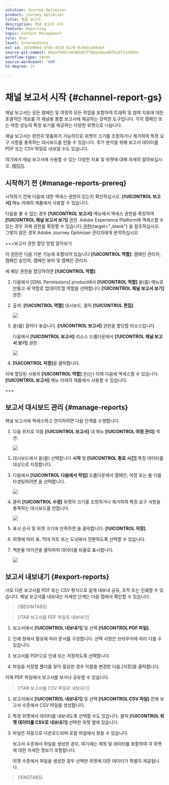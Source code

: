 ```yaml
---
solution: Journey Optimizer
product: journey optimizer
title: 채널 보고서
description: 채널 보고서 시작
feature: Reporting
topic: Content Management
role: User
level: Intermediate
exl-id: 247b966d-4f84-453b-8178-9c9ebcd494ef
source-git-commit: 0b4af69bcd410d467f7b6a26aa407b1df23a965e
workflow-type: tm+mt
source-wordcount: '600'
ht-degree: 1%

---
```


# 채널 보고서 시작 {#channel-report-gs}

채널 보고서는 모든 캠페인 및 여정의 모든 작업을 포함하여 트래픽 및 참여 지표에 대한 포괄적인 개요를 각 채널용 통합 보고서에 제공하는 강력한 도구입니다. 각각 캠페인 또는 여정 성능의 특정 보기를 제공하는 다양한 위젯으로 나뉩니다.

채널 보고서는 완전히 맞춤화가 가능하므로 위젯의 크기를 조정하거나 제거하여 특정 요구 사항을 충족하는 대시보드를 만들 수 있습니다. 추가 분석을 위해 보고서 데이터를 PDF 또는 CSV 파일로 내보낼 수도 있습니다.

여기에서 채널 보고서에 사용할 수 있는 다양한 지표 및 위젯에 대해 자세히 알아보십시오. [페이지](channel-report.md).

## 시작하기 전 {#manage-reports-prereq}

시작하기 전에 다음에 대한 액세스 권한이 있는지 확인하십시오. **[!UICONTROL 보고서]** 메뉴 아래의 제품에서 사용할 수 있습니다.

다음을 볼 수 없는 경우 **[!UICONTROL 보고서]** 메뉴에서 액세스 권한을 확장하여 **[!UICONTROL 채널 보고서 보기]** 권한. Adobe Experience Platform에 액세스할 수 있는 경우 자체 권한을 확장할 수 있습니다 [권한](https://experienceleague.adobe.com/docs/experience-platform/access-control/home.html?lang=ko){target="_blank"} 을 참조하십시오. 그렇지 않은 경우 Adobe Journey Optimizer 관리자에게 문의하십시오.

+++보고서 권한 할당 방법 알아보기

이 권한은 다음 기본 기능에 포함되어 있습니다 **[!UICONTROL 역할]**: 캠페인 관리자, 캠페인 승인자, 캠페인 뷰어 및 캠페인 관리자.

에 해당 권한을 할당하려면 **[!UICONTROL 역할]**:

1. 다음에서 [!DNL Permissions] product에서 **[!UICONTROL 역할]** 을(를) 메뉴로 만들고 새 역할로 업데이트할 역할을 선택합니다 **[!UICONTROL 채널 보고서 보기]** 권한.

1. 출처: **[!UICONTROL 역할]** 대시보드, 클릭 **[!UICONTROL 편집]**.

   ![](assets/channel_permission_1.png)

1. 을(를) 끌어다 놓습니다. **[!UICONTROL 보고서]** 권한을 할당할 리소스입니다.

   다음에서 **[!UICONTROL 보고서]** 리소스 드롭다운에서 **[!UICONTROL 채널 보고서 보기]** 권한.

   ![](assets/channel_permission_2.png)

1. **[!UICONTROL 저장]**&#x200B;을 클릭합니다.

이에 할당된 사용자 **[!UICONTROL 역할]** 은(는) 이제 다음에 액세스할 수 있습니다. **[!UICONTROL 보고서]** 메뉴 아래의 제품에서 사용할 수 있습니다.

+++

## 보고서 대시보드 관리 {#manage-reports}

채널 보고서에 액세스하고 관리하려면 다음 단계를 수행합니다.

1. 다음 위치로 이동 **[!UICONTROL 보고서]** 내 메뉴 **[!UICONTROL 여정 관리]** 섹션.

   ![](assets/channel_report_1.png)

1. 대시보드에서 을(를) 선택합니다 **시작** 및 **[!UICONTROL 종료 시간]** 특정 데이터를 대상으로 지정합니다.

1. 다음에서 **[!UICONTROL 다음에서 작업]** 드롭다운에서 캠페인, 여정 또는 둘 다를 타겟팅하려면 을 선택합니다.

   ![](assets/channel_report_2.png)

1. 클릭 **[!UICONTROL 수정]** 위젯의 크기를 조정하거나 제거하여 특정 요구 사항을 충족하는 대시보드를 만듭니다.

   ![](assets/channel_report_3.png)

1. 표시 순서 및 위젯 크기에 만족하면 을 클릭합니다. **[!UICONTROL 저장]**.

1. 위젯에 따라 표, 막대 차트 또는 도넛에서 전환하도록 선택할 수 있습니다.

1. 백분율 아이콘을 클릭하여 데이터를 비율로 표시합니다.

   ![](assets/channel_report_4.png)

## 보고서 내보내기 {#export-reports}

서로 다른 보고서를 PDF 또는 CSV 형식으로 쉽게 내보내 공유, 조작 또는 인쇄할 수 있습니다. 채널 보고서를 내보내는 자세한 단계는 다음 탭에서 확인할 수 있습니다.

>[!BEGINTABS]

>[!TAB 보고서를 PDF 파일로 내보내기]

1. 보고서에서 **[!UICONTROL 내보내기]** 및 선택 **[!UICONTROL PDF 파일]**.

1. 인쇄 창에서 필요에 따라 문서를 구성합니다. 선택 사항은 브라우저에 따라 다를 수 있습니다.

1. 보고서를 PDF으로 인쇄 또는 저장하도록 선택합니다.

1. 파일을 저장할 폴더를 찾아 필요한 경우 이름을 변경한 다음 [저장]을 클릭합니다.

이제 PDF 파일에서 보고서를 보거나 공유할 수 있습니다.

>[!TAB 보고서를 CSV 파일로 내보내기]

1. 보고서에서 **[!UICONTROL 내보내기]** 및 선택 **[!UICONTROL CSV 파일]** 전체 보고서 수준에서 CSV 파일을 생성합니다.

1. 특정 위젯에서 데이터를 내보내도록 선택할 수도 있습니다. 클릭 **[!UICONTROL 위젯 데이터를 CSV로 내보내기]** 선택한 위젯 옆에 있습니다.

1. 파일은 자동으로 다운로드되며 로컬 파일에서 찾을 수 있습니다.

   보고서 수준에서 파일을 생성한 경우, 여기에는 제목 및 데이터를 포함하여 각 위젯에 대한 자세한 정보가 포함됩니다.

   위젯 수준에서 파일을 생성한 경우 선택한 위젯에 대한 데이터가 특별히 제공됩니다.

>[!ENDTABS]
